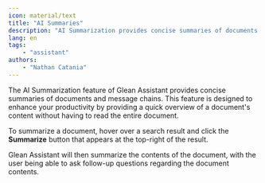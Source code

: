 ```yaml
---
icon: material/text
title: "AI Summaries"
description: "AI Summarization provides concise summaries of documents and message chains; allowing users to naturally interact with content and follow-up with questions."
lang: en
tags:
    - "assistant"
authors:
    - "Nathan Catania"
---
```


The AI Summarization feature of Glean Assistant provides concise summaries of documents and message chains. This feature is designed to enhance your productivity by providing a quick overview of a document's content without having to read the entire document.

To summarize a document, hover over a search result and click the **Summarize** button that appears at the top-right of the result.

<picture>

Glean Assistant will then summarize the contents of the document, with the user being able to ask follow-up questions regarding the document contents.

<picture>